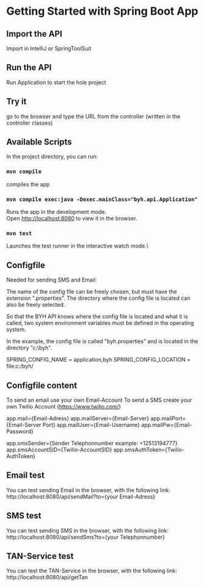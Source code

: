 # Getting Started with Spring Boot App

## Import the API 
Import in IntelliJ or SpringToolSuit 
## Run the API
Run Application to start the hole project
## Try it
go to the browser and type the URL from the controller (written in the controller classes)
## Available Scripts

In the project directory, you can run:

### `mvn compile`

compiles the app 

### `mvn compile exec:java -Dexec.mainClass="byh.api.Application"`

Runs the app in the development mode.\
Open [http://localhost:8080](http://localhost:8080) to view it in the browser.

### `mvn test`

Launches the test runner in the interactive watch mode.\

## Configfile 

Needed for sending SMS and Email:

The name of the config file can be freely chosen, but must have the extension ".properties".
The directory where the config file is located can also be freely selected.

So that the BYH API knows where the config file is located and what it is called, 
two system environment variables must be defined in the operating system.

In the example, the config file is called "byh.properties" and is located in the directory "c:\byh". 

SPRING_CONFIG_NAME = application,byh
SPRING_CONFIG_LOCATION = file:c:/byh/

## Configfile content 

To send an email use your own Email-Account
To send a SMS create your own Twilio Account (https://www.twilio.com/) 

app.mail={Email-Adress}
app.mailServer={Email-Server}
app.mailPort={Email-Server Port}
app.mailUser={Email-Username}
app.mailPw={Email-Password}

app.smsSender={Sender Telephonnumber example: +12513194777}
app.smsAccountSID={Twilio-AccountSID}
app.smsAuthToken={Twilio-AuthToken}

## Email test
You can test sending Email in the browser, with the following link:
    http://localhost:8080/api/sendMail?to={your Email-Adress}

## SMS test 
You can test sending SMS in the browser, with the following link:
	http://localhost:8080/api/sendSms?to={your Telephonnumber}

## TAN-Service test
You can test the TAN-Service in the browser, with the following link: 
	http://localhost:8080/api/getTan

 
 
